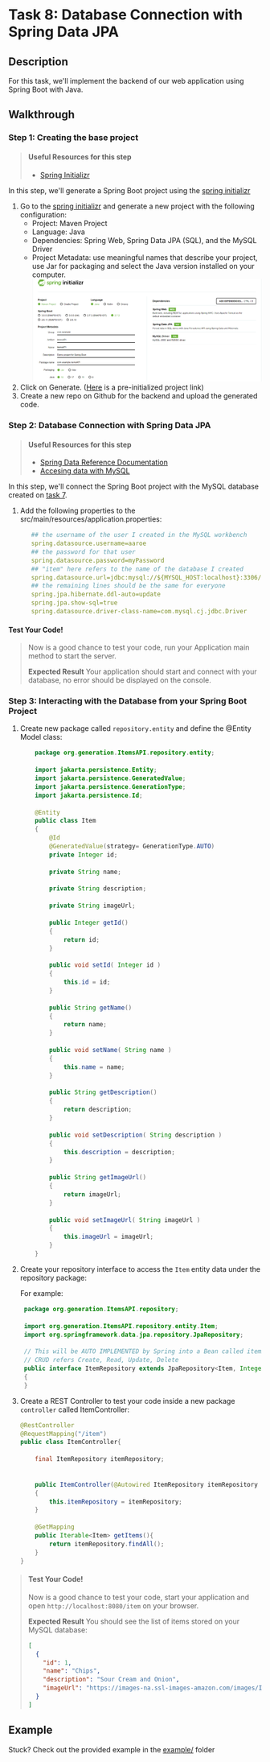 # Task 8: Database Connection with Spring Data JPA

## Description

For this task, we'll implement the backend of our web application using Spring Boot with Java.

## Walkthrough

### Step 1: Creating the base project

> #### Useful Resources for this step
>
> - [Spring Initializr](https://start.spring.io/)

In this step, we'll generate a Spring Boot project using the [spring initializr](https://start.spring.io/)

1. Go to the [spring initializr](https://start.spring.io/) and generate a new project with the following configuration:
   - Project: Maven Project
   - Language: Java
   - Dependencies: Spring Web, Spring Data JPA (SQL), and the MySQL Driver
   - Project Metadata: use meaningful names that describe your project, use Jar for packaging and select the Java version installed on your computer.
     <img src="./img/SpringInit.png">
2. Click on Generate.
   ([Here](https://start.spring.io/#!type=maven-project&language=java&platformVersion=3.0.0&packaging=jar&jvmVersion=19&groupId=com.example&artifactId=itemsAPI&name=itemsAPI&description=Demo%20project%20for%20Spring%20Boot&packageName=com.example.itemsAPI&dependencies=web,data-jpa,mysql) is a pre-initialized project link)
3. Create a new repo on Github for the backend and upload the generated code.

### Step 2: Database Connection with Spring Data JPA

> #### Useful Resources for this step
>
> - [Spring Data Reference Documentation](https://docs.spring.io/spring-data/jpa/docs/current/reference/html/#jpa.introduction)
> - [Accesing data with MySQL](https://spring.io/guides/gs/accessing-data-mysql/)

In this step, we'll connect the Spring Boot project with the MySQL database created on [task 7](https://github.com/generation-org/jfsjd-final-project/tree/main/task-7).


1. Add the following properties to the src/main/resources/application.properties:

   ```yaml
      ## the username of the user I created in the MySQL workbench
      spring.datasource.username=aaroe
      ## the password for that user
      spring.datasource.password=myPassword
      ## "item" here refers to the name of the database I created
      spring.datasource.url=jdbc:mysql://${MYSQL_HOST:localhost}:3306/item
      ## the remaining lines should be the same for everyone
      spring.jpa.hibernate.ddl-auto=update
      spring.jpa.show-sql=true
      spring.datasource.driver-class-name=com.mysql.cj.jdbc.Driver
   ```

#### Test Your Code!

> Now is a good chance to test your code, run your Application main method to start the server.
>
> **Expected Result**
> Your application should start and connect with your database, no error should be displayed on the console.

### Step 3: Interacting with the Database from your Spring Boot Project

1. Create new package called `repository.entity` and define the @Entity Model class:

   ```java
       package org.generation.ItemsAPI.repository.entity;

       import jakarta.persistence.Entity;
       import jakarta.persistence.GeneratedValue;
       import jakarta.persistence.GenerationType;
       import jakarta.persistence.Id;

       @Entity
       public class Item
       {
           @Id
           @GeneratedValue(strategy= GenerationType.AUTO)
           private Integer id;

           private String name;

           private String description;

           private String imageUrl;

           public Integer getId()
           {
               return id;
           }

           public void setId( Integer id )
           {
               this.id = id;
           }

           public String getName()
           {
               return name;
           }

           public void setName( String name )
           {
               this.name = name;
           }

           public String getDescription()
           {
               return description;
           }

           public void setDescription( String description )
           {
               this.description = description;
           }

           public String getImageUrl()
           {
               return imageUrl;
           }

           public void setImageUrl( String imageUrl )
           {
               this.imageUrl = imageUrl;
           }
       }
   ```

2. Create your repository interface to access the `Item` entity data under the repository package:

   For example:

   ```java
    package org.generation.ItemsAPI.repository;

    import org.generation.ItemsAPI.repository.entity.Item;
    import org.springframework.data.jpa.repository.JpaRepository;

    // This will be AUTO IMPLEMENTED by Spring into a Bean called itemRepository
    // CRUD refers Create, Read, Update, Delete
    public interface ItemRepository extends JpaRepository<Item, Integer>
    {
    }
   ```

3. Create a REST Controller to test your code inside a new package `controller` called ItemController:

   ```java
   @RestController
   @RequestMapping("/item")
   public class ItemController{

       final ItemRepository itemRepository;


       public ItemController(@Autowired ItemRepository itemRepository )
       {
           this.itemRepository = itemRepository;
       }

       @GetMapping
       public Iterable<Item> getItems(){
           return itemRepository.findAll();
       }
   }

   ```

> #### Test Your Code!
>
> Now is a good chance to test your code, start your application and open `http://localhost:8080/item` on your browser.
>
> **Expected Result**
> You should see the list of items stored on your MySQL database:
>
> ```json
> [
>   {
>     "id": 1,
>     "name": "Chips",
>     "description": "Sour Cream and Onion",
>     "imageUrl": "https://images-na.ssl-images-amazon.com/images/I/81EUE1oZURL._SL1500_.jpg"
>   }
> ]
> ```

## Example

Stuck? Check out the provided example in the [example/](example/) folder
